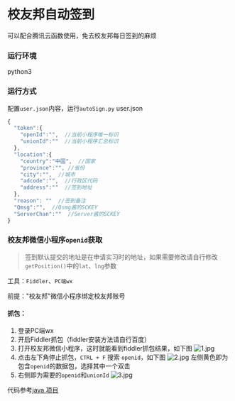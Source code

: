 # 校友邦自动签到

可以配合腾讯云函数使用，免去校友邦每日签到的麻烦

### 运行环境

python3

### 运行方式

配置`user.json`内容，运行`autoSign.py`
user.json

```javascript
{
  "token":{
    "openId":"",  //当前小程序唯一标识
    "unionId":""  //当前小程序汇总标识
  },
  "location":{
    "country":"中国",  //国家
    "province":"", //省份
    "city":"",  //城市
    "adcode":"",  //行政区代码
    "address":""  //签到地址
  },
  "reason": ""  //签到备注
  "Qmsg":"",  //Qsmg酱的SCKEY
  "ServerChan":""  //Server酱的SCKEY
}
```

### 校友邦微信小程序`openid`获取

> 签到默认提交的地址是在申请实习时的地址，如果需要修改请自行修改`getPosition()`中的`lat`、`lng`参数

工具：`Fiddler`、`PC端wx`

前提："校友邦"微信小程序绑定校友邦账号

#### 抓包：
1. 登录PC端wx
2. 开启Fiddler抓包（fiddler安装方法请自行百度）
3. 打开校友邦微信小程序，这时就能看到fiddler抓包结果，如下图
![1.jpg](https://ae01.alicdn.com/kf/Ufb84babb909d447484df52a818947cf5W.jpg)
4. 点击左下角停止抓包，`CTRL + F` 搜索 `openid`，如下图
![2.jpg](https://ae01.alicdn.com/kf/U8fdb98f2d0134411892b5af943a43b00t.jpg)
左侧黄色即为包含`openid`的数据包，选择其中一个双击 
5. 右侧即为需要的`openid`和`unionId`
![3.jpg](https://ae01.alicdn.com/kf/U49ecae26904a4ded81d4ad18c683e32dR.jpg)


代码参考[java 项目](https://github.com/xiaomingxingwu/xyb-sign)

